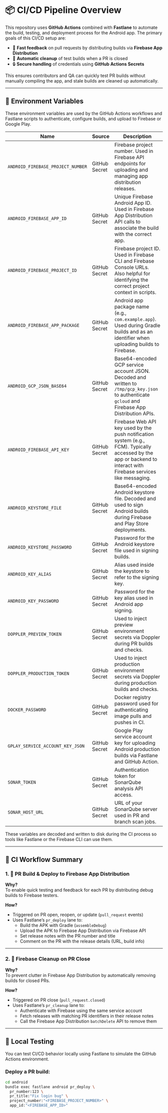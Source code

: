 # 📦 CI/CD Pipeline Overview

This repository uses **GitHub Actions** combined with **Fastlane** to automate the build, testing, and deployment process for the Android app. The primary goals of this CI/CD setup are:

- 🚀 **Fast feedback** on pull requests by distributing builds via **Firebase App Distribution**
- 🧹 **Automatic cleanup** of test builds when a PR is closed
- 🔒 **Secure handling** of credentials using **GitHub Actions Secrets**

This ensures contributors and QA can quickly test PR builds without manually compiling the app, and stale builds are cleaned up automatically.

---

## 🔧 Environment Variables

These environment variables are used by the GitHub Actions workflows and Fastlane scripts to authenticate, configure builds, and upload to Firebase or Google Play.

| Name                            | Source                | Description                                                                                                                                         |
|---------------------------------|-----------------------|-----------------------------------------------------------------------------------------------------------------------------------------------------|
| `ANDROID_FIREBASE_PROJECT_NUMBER`       | GitHub Secret  | Firebase project number. Used in Firebase API endpoints for uploading and managing app distribution releases.                                      |
| `ANDROID_FIREBASE_APP_ID`               | GitHub Secret | Unique Firebase Android App ID. Used in Firebase App Distribution API calls to associate the build with the correct app.                           |
| `ANDROID_FIREBASE_PROJECT_ID`           | GitHub Secret | Firebase project ID. Used in Firebase CLI and Firebase Console URLs. Also helpful for identifying the correct project context in scripts.          |
| `ANDROID_FIREBASE_APP_PACKAGE`          | GitHub Secret | Android app package name (e.g., `com.example.app`). Used during Gradle builds and as an identifier when uploading builds to Firebase.              |
| `ANDROID_GCP_JSON_BASE64`               | GitHub Secret         | Base64-encoded GCP service account JSON. Decoded and written to `/tmp/gcp_key.json` to authenticate `gcloud` and Firebase App Distribution APIs.   |                                                                |
| `ANDROID_FIREBASE_API_KEY`             | GitHub Secret         | Firebase Web API key used by the push notification system (e.g., FCM). Typically accessed by the app or backend to interact with Firebase services like messaging. |
| `ANDROID_KEYSTORE_FILE`           | GitHub Secret  | Base64-encoded Android keystore file. Decoded and used to sign Android builds during Firebase and Play Store deployments. |
| `ANDROID_KEYSTORE_PASSWORD`       | GitHub Secret  | Password for the Android keystore file used in signing builds. |
| `ANDROID_KEY_ALIAS`               | GitHub Secret  | Alias used inside the keystore to refer to the signing key. |
| `ANDROID_KEY_PASSWORD`            | GitHub Secret  | Password for the key alias used in Android app signing. |
| `DOPPLER_PREVIEW_TOKEN`           | GitHub Secret  | Used to inject preview environment secrets via Doppler during PR builds and checks. |
| `DOPPLER_PRODUCTION_TOKEN`        | GitHub Secret  | Used to inject production environment secrets via Doppler during production builds and checks. |
| `DOCKER_PASSWORD`                 | GitHub Secret  | Docker registry password used for authenticating image pulls and pushes in CI. |
| `GPLAY_SERVICE_ACCOUNT_KEY_JSON`  | GitHub Secret  | Google Play service account key for uploading Android production builds via Fastlane and GitHub Action. |
| `SONAR_TOKEN`                     | GitHub Secret  | Authentication token for SonarQube analysis API access. |
| `SONAR_HOST_URL`                  | GitHub Secret  | URL of your SonarQube server used in PR and branch scan jobs. |

These variables are decoded and written to disk during the CI process so tools like Fastlane or the Firebase CLI can use them.

---

## 🚀 CI Workflow Summary

### 1. 🔄 PR Build & Deploy to Firebase App Distribution

**Why?**  
To enable quick testing and feedback for each PR by distributing debug builds to Firebase testers.

**How?**
- Triggered on PR open, reopen, or update (`pull_request` events)
- Uses Fastlane’s `pr_deploy` lane to:
  - Build the APK with Gradle (`assembleDebug`)
  - Upload the APK to Firebase App Distribution via Firebase API
  - Set release notes with the PR number and title
  - Comment on the PR with the release details (URL, build info)

---

### 2. 🧹 Firebase Cleanup on PR Close

**Why?**  
To prevent clutter in Firebase App Distribution by automatically removing builds for closed PRs.

**How?**
- Triggered on PR close (`pull_request.closed`)
- Uses Fastlane’s `pr_cleanup` lane to:
  - Authenticate with Firebase using the same service account
  - Fetch releases with matching PR identifiers in their release notes
  - Call the Firebase App Distribution `batchDelete` API to remove them

---

## 🧪 Local Testing

You can test CI/CD behavior locally using Fastlane to simulate the GitHub Actions environment.

### Deploy a PR build:

```bash
cd android
bundle exec fastlane android pr_deploy \
  pr_number:123 \
  pr_title:"Fix login bug" \
  project_number:"<FIREBASE_PROJECT_NUMBER>" \
  app_id:"<FIREBASE_APP_ID>"
